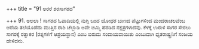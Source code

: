 +++
title = "91 ಅರರೆ ಶರಸಾಗರದ"

+++
91. ಅಲಲಾ ! ಸಾಗರದ ಓಪಾದಿಯಲ್ಲಿ ನುಗ್ಗಿ ಬಂದ ಯೋಧರ ಬಾಣದ ಪೆಟ್ಟುಗಳಿಂದ ಮಂದರಾಚಲವೆಂಬ ಆನೆಯ ತಲೆಯೊಡೆದು ಮುತ್ತಿನ ರಾಶಿ ಚೆಲ್ಲಾಡಿ ಅವೇ ಚಿಮ್ಮಿ ಹರಡಿದ ನಕ್ಷತ್ರಗಳಾದವು. ಕೆಳಕ್ಕೆ ಉರುಳಿ ಸಾಗರ ಸೇರಲು ಸಾಗರಕ್ಕೆ ರತ್ನಾಕರ (ರತ್ನಗಳಿಗೆ ಆಶ್ರಯಸ್ಥಾನ) ಎಂಬ ಬಿರುದು ಸಂದಾಯವಾಯಿತು ಎಂಬುದಾಗಿ ಧೃತರಾಷ್ಟ್ರನಿಗೆ ಸಂಜಯ ಹೇಳಿದನು.